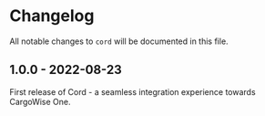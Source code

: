 # Changelog

All notable changes to `cord` will be documented in this file.

## 1.0.0 - 2022-08-23

First release of Cord - a seamless integration experience towards CargoWise One.
